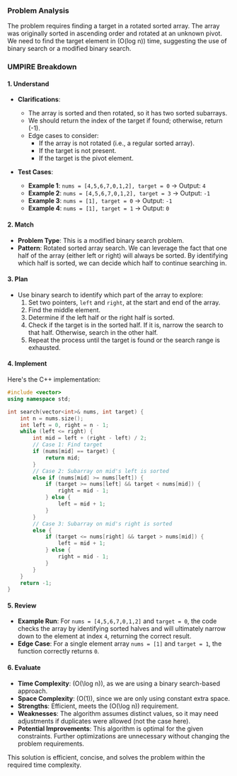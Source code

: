 ### Problem Analysis

The problem requires finding a target in a rotated sorted array. The array was originally sorted in ascending order and rotated at an unknown pivot. We need to find the target element in \(O(log n)) time, suggesting the use of binary search or a modified binary search.

### UMPIRE Breakdown

#### **1. Understand**
- **Clarifications**: 
  - The array is sorted and then rotated, so it has two sorted subarrays.
  - We should return the index of the target if found; otherwise, return \(-1\).
  - Edge cases to consider:
    - If the array is not rotated (i.e., a regular sorted array).
    - If the target is not present.
    - If the target is the pivot element.

- **Test Cases**:
  - **Example 1**: `nums = [4,5,6,7,0,1,2], target = 0` → Output: `4`
  - **Example 2**: `nums = [4,5,6,7,0,1,2], target = 3` → Output: `-1`
  - **Example 3**: `nums = [1], target = 0` → Output: `-1`
  - **Example 4**: `nums = [1], target = 1` → Output: `0`

#### **2. Match**
- **Problem Type**: This is a modified binary search problem.
- **Pattern**: Rotated sorted array search. We can leverage the fact that one half of the array (either left or right) will always be sorted. By identifying which half is sorted, we can decide which half to continue searching in.

#### **3. Plan**
- Use binary search to identify which part of the array to explore:
  1. Set two pointers, `left` and `right`, at the start and end of the array.
  2. Find the middle element.
  3. Determine if the left half or the right half is sorted.
  4. Check if the target is in the sorted half. If it is, narrow the search to that half. Otherwise, search in the other half.
  5. Repeat the process until the target is found or the search range is exhausted.

#### **4. Implement**

Here's the C++ implementation:

```cpp
#include <vector>
using namespace std;

int search(vector<int>& nums, int target) {
    int n = nums.size();
    int left = 0, right = n - 1;
    while (left <= right) {
        int mid = left + (right - left) / 2;
        // Case 1: Find target
        if (nums[mid] == target) {
            return mid;
        }
        // Case 2: Subarray on mid's left is sorted
        else if (nums[mid] >= nums[left]) {
            if (target >= nums[left] && target < nums[mid]) {
                right = mid - 1;
            } else {
                left = mid + 1;
            }
        }
        // Case 3: Subarray on mid's right is sorted
        else {
            if (target <= nums[right] && target > nums[mid]) {
                left = mid + 1;
            } else {
                right = mid - 1;
            }
        }
    }
    return -1;
}
```

#### **5. Review**
- **Example Run**: For `nums = [4,5,6,7,0,1,2]` and `target = 0`, the code checks the array by identifying sorted halves and will ultimately narrow down to the element at index `4`, returning the correct result.
- **Edge Case**: For a single element array `nums = [1]` and `target = 1`, the function correctly returns `0`.

#### **6. Evaluate**
- **Time Complexity**: \(O(\log n)\), as we are using a binary search-based approach.
- **Space Complexity**: \(O(1)\), since we are only using constant extra space.
- **Strengths**: Efficient, meets the \(O(\log n)\) requirement.
- **Weaknesses**: The algorithm assumes distinct values, so it may need adjustments if duplicates were allowed (not the case here).
- **Potential Improvements**: This algorithm is optimal for the given constraints. Further optimizations are unnecessary without changing the problem requirements.

This solution is efficient, concise, and solves the problem within the required time complexity.